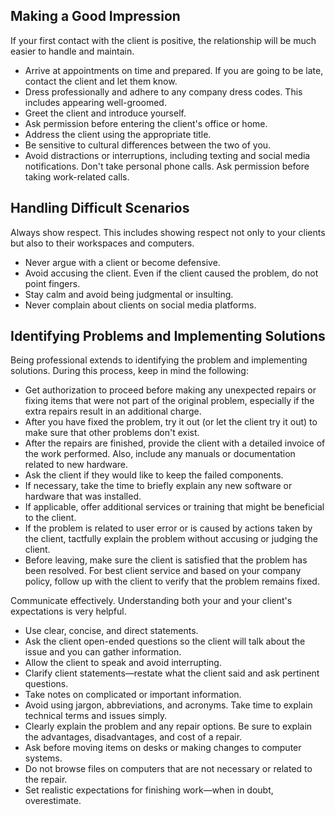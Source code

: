 ## Making a Good Impression

If your first contact with the client is positive, the relationship will be much easier to handle and maintain.

-   Arrive at appointments on time and prepared. If you are going to be late, contact the client and let them know.
-   Dress professionally and adhere to any company dress codes. This includes appearing well-groomed.
-   Greet the client and introduce yourself.
-   Ask permission before entering the client's office or home.
-   Address the client using the appropriate title.
-   Be sensitive to cultural differences between the two of you.
-   Avoid distractions or interruptions, including texting and social media notifications. Don't take personal phone calls. Ask permission before taking work-related calls.

## Handling Difficult Scenarios

Always show respect. This includes showing respect not only to your clients but also to their workspaces and computers.

-   Never argue with a client or become defensive.
-   Avoid accusing the client. Even if the client caused the problem, do not point fingers.
-   Stay calm and avoid being judgmental or insulting.
-   Never complain about clients on social media platforms.

## Identifying Problems and Implementing Solutions

Being professional extends to identifying the problem and implementing solutions. During this process, keep in mind the following:

-   Get authorization to proceed before making any unexpected repairs or fixing items that were not part of the original problem, especially if the extra repairs result in an additional charge.
-   After you have fixed the problem, try it out (or let the client try it out) to make sure that other problems don't exist.
-   After the repairs are finished, provide the client with a detailed invoice of the work performed. Also, include any manuals or documentation related to new hardware.
-   Ask the client if they would like to keep the failed components.
-   If necessary, take the time to briefly explain any new software or hardware that was installed.
-   If applicable, offer additional services or training that might be beneficial to the client.
-   If the problem is related to user error or is caused by actions taken by the client, tactfully explain the problem without accusing or judging the client.
-   Before leaving, make sure the client is satisfied that the problem has been resolved. For best client service and based on your company policy, follow up with the client to verify that the problem remains fixed.

Communicate effectively. Understanding both your and your client's expectations is very helpful.

-   Use clear, concise, and direct statements.
-   Ask the client open-ended questions so the client will talk about the issue and you can gather information.
-   Allow the client to speak and avoid interrupting.
-   Clarify client statements—restate what the client said and ask pertinent questions.
-   Take notes on complicated or important information.
-   Avoid using jargon, abbreviations, and acronyms. Take time to explain technical terms and issues simply.
-   Clearly explain the problem and any repair options. Be sure to explain the advantages, disadvantages, and cost of a repair.
-   Ask before moving items on desks or making changes to computer systems.
-   Do not browse files on computers that are not necessary or related to the repair.
-   Set realistic expectations for finishing work—when in doubt, overestimate.